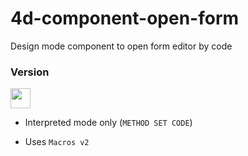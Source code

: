 # 4d-component-open-form
Design mode component to open form editor by code

### Version

<img src="https://cloud.githubusercontent.com/assets/1725068/18940649/21945000-8645-11e6-86ed-4a0f800e5a73.png" width="32" height="32" /> 

* Interpreted mode only (``METHOD SET CODE``)  

* Uses ``Macros v2``
